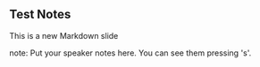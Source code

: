 ##  Test Notes

This is a new Markdown slide

note:
    Put your speaker notes here.
    You can see them pressing 's'.
